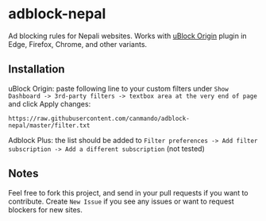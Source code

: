# adblock-nepal
Ad blocking rules for Nepali websites.
Works with [uBlock Origin](https://github.com/gorhill/uBlock) plugin in Edge, Firefox, Chrome, and other variants.


## Installation

uBlock Origin: paste following line to your custom filters under `Show Dashboard -> 3rd-party filters -> textbox area at the very end of page` and click Apply changes:

```
https://raw.githubusercontent.com/canmando/adblock-nepal/master/filter.txt
```

Adblock Plus: the list should be added to `Filter preferences -> Add filter subscription -> Add a different subscription` (not tested)

## Notes

Feel free to fork this project, and send in your pull requests if you want to contribute.
Create `New Issue` if you see any issues or want to request blockers for new sites.